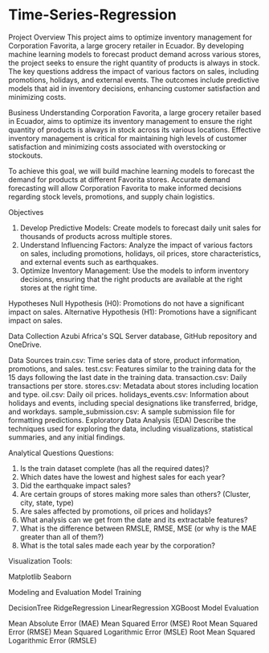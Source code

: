 # Time-Series-Regression

Project Overview
This project aims to optimize inventory management for Corporation Favorita, a large grocery retailer in Ecuador. By developing machine learning models to forecast product demand across various stores, the project seeks to ensure the right quantity of products is always in stock. The key questions address the impact of various factors on sales, including promotions, holidays, and external events. The outcomes include predictive models that aid in inventory decisions, enhancing customer satisfaction and minimizing costs.

Business Understanding
Corporation Favorita, a large grocery retailer based in Ecuador, aims to optimize its inventory management to ensure the right quantity of products is always in stock across its various locations. Effective inventory management is critical for maintaining high levels of customer satisfaction and minimizing costs associated with overstocking or stockouts.

To achieve this goal, we will build machine learning models to forecast the demand for products at different Favorita stores. Accurate demand forecasting will allow Corporation Favorita to make informed decisions regarding stock levels, promotions, and supply chain logistics.

Objectives
1. Develop Predictive Models: Create models to forecast daily unit sales for thousands of products across multiple stores.
2. Understand Influencing Factors: Analyze the impact of various factors on sales, including promotions, holidays, oil prices, store characteristics, and external events such as earthquakes.
3. Optimize Inventory Management: Use the models to inform inventory decisions, ensuring that the right products are available at the right stores at the right time.


Hypotheses
Null Hypothesis (H0): Promotions do not have a significant impact on sales.
Alternative Hypothesis (H1): Promotions have a significant impact on sales.


Data Collection
Azubi Africa's SQL Server database, GitHub repository and OneDrive.


Data Sources
train.csv: Time series data of store, product information, promotions, and sales.
test.csv: Features similar to the training data for the 15 days following the last date in the training data.
transaction.csv: Daily transactions per store.
stores.csv: Metadata about stores including location and type.
oil.csv: Daily oil prices.
holidays_events.csv: Information about holidays and events, including special designations like transferred, bridge, and workdays.
sample_submission.csv: A sample submission file for formatting predictions.
Exploratory Data Analysis (EDA)
Describe the techniques used for exploring the data, including visualizations, statistical summaries, and any initial findings.


Analytical Questions
Questions:

1. Is the train dataset complete (has all the required dates)?
2. Which dates have the lowest and highest sales for each year?
3. Did the earthquake impact sales?
4. Are certain groups of stores making more sales than others? (Cluster, city, state, type)
5. Are sales affected by promotions, oil prices and holidays?
6. What analysis can we get from the date and its extractable features?
7. What is the difference between RMSLE, RMSE, MSE (or why is the MAE greater than all of them?)
8. What is the total sales made each year by the corporation?


Visualization Tools:

Matplotlib
Seaborn


Modeling and Evaluation
Model Training

DecisionTree
RidgeRegression
LinearRegression
XGBoost
Model Evaluation

Mean Absolute Error (MAE)
Mean Squared Error (MSE)
Root Mean Squared Error (RMSE)
Mean Squared Logarithmic Error (MSLE)
Root Mean Squared Logarithmic Error (RMSLE)